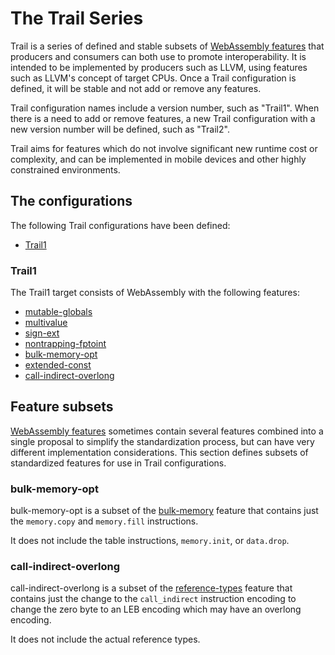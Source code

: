 # The Trail Series

Trail is a series of defined and stable subsets of [WebAssembly features] that producers
and consumers can both use to promote interoperability. It is intended to be implemented
by producers such as LLVM, using features such as LLVM's concept of target CPUs. Once a
Trail configuration is defined, it will be stable and not add or remove any features.

Trail configuration names include a version number, such as "Trail1". When there is a
need to add or remove features, a new Trail configuration with a new version number will
be defined, such as "Trail2".

Trail aims for features which do not involve significant new runtime cost or complexity,
and can be implemented in mobile devices and other highly constrained environments.

## The configurations

The following Trail configurations have been defined:
 - [Trail1](#trail1)

### Trail1

The Trail1 target consists of WebAssembly with the following features:

 - [mutable-globals]
 - [multivalue]
 - [sign-ext]
 - [nontrapping-fptoint]
 - [bulk-memory-opt]
 - [extended-const]
 - [call-indirect-overlong]

[WebAssembly features]: https://webassembly.org/features/
[mutable-globals]: https://github.com/WebAssembly/mutable-global/blob/master/proposals/mutable-global/Overview.md
[multivalue]: https://github.com/WebAssembly/spec/blob/master/proposals/multi-value/Overview.md
[sign-ext]: https://github.com/WebAssembly/spec/blob/master/proposals/sign-extension-ops/Overview.md
[nontrapping-fptoint]: https://github.com/WebAssembly/spec/blob/master/proposals/nontrapping-float-to-int-conversion/Overview.md
[bulk-memory-opt]: #bulk-memory-opt
[extended-const]: https://github.com/WebAssembly/extended-const/blob/main/proposals/extended-const/Overview.md
[call-indirect-overlong]: #call-indirect-overlong

## Feature subsets

[WebAssembly features] sometimes contain several features combined into a
single proposal to simplify the standardization process, but can have very
different implementation considerations. This section defines subsets of
standardized features for use in Trail configurations.

### bulk-memory-opt

bulk-memory-opt is a subset of the [bulk-memory] feature that contains just the
`memory.copy` and `memory.fill` instructions.

It does not include the table instructions, `memory.init`, or `data.drop`.

### call-indirect-overlong

call-indirect-overlong is a subset of the [reference-types] feature that contains
just the change to the `call_indirect` instruction encoding to change the zero
byte to an LEB encoding which may have an overlong encoding.

It does not include the actual reference types.

[bulk-memory]: https://github.com/WebAssembly/bulk-memory-operations/blob/master/proposals/bulk-memory-operations/Overview.md
[reference-types]: https://github.com/WebAssembly/reference-types/blob/master/proposals/reference-types/Overview.md
